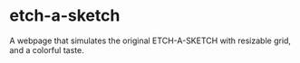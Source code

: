 # etch-a-sketch

A webpage that simulates the original ETCH-A-SKETCH
with resizable grid, and a colorful taste.